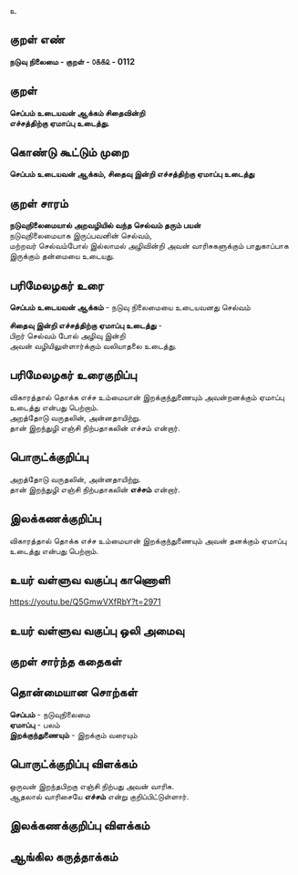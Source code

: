 உ

## குறள் எண் 

**நடுவு நிலைமை - குறள் - ௦௧௧௨ - 0112**  

## குறள் 

**செப்பம் உடையவன் ஆக்கம் சிதைவின்றி  
எச்சத்திற்கு ஏமாப்பு உடைத்து.** 

## கொண்டு கூட்டும் முறை

**செப்பம் உடையவன் ஆக்கம், சிதைவு இன்றி எச்சத்திற்கு ஏமாப்பு உடைத்து**  

## குறள் சாரம் 

**நடுவுநிலைமையால் அறவழியில் வந்த செல்வம் தரும் பயன்**  
நடுவுநிலைமையாக இருப்பவனின் செல்வம்,  
மற்றவர் செல்வம்போல் இல்லாமல் அழிவின்றி அவன் வாரிசுகளுக்கும் பாதுகாப்பாக இருக்கும் தன்மையை உடையது.  

## பரிமேலழகர் உரை

**செப்பம் உடையவன் ஆக்கம்** - நடுவு நிலைமையை உடையவனது செல்வம்  

**சிதைவு இன்றி எச்சத்திற்கு ஏமாப்பு உடைத்து** -  
பிறர் செல்வம் போல் அழிவு இன்றி  
அவன் வழியிலுள்ளார்க்கும் வலியாதலை உடைத்து.  

## பரிமேலழகர் உரைகுறிப்பு   

விகாரத்தால் தொக்க எச்ச உம்மையான் இறக்குந்துணையும் அவன்றனக்கும் ஏமாப்பு உடைத்து என்பது பெற்றாம்.  
அறத்தோடு வருதலின், அன்னதாயிற்று.  
தான் இறந்துழி எஞ்சி நிற்பதாகலின் எச்சம் என்றார்.  

## பொருட்க்குறிப்பு 

அறத்தோடு வருதலின், அன்னதாயிற்று.  
தான் இறந்துழி எஞ்சி நிற்பதாகலின் **எச்சம்** என்றார்.  

## இலக்கணக்குறிப்பு  

விகாரத்தால் தொக்க எச்ச உம்மையான் இறக்குந்துணையும் அவன் தனக்கும் ஏமாப்பு உடைத்து என்பது பெற்றாம்.    

## உயர் வள்ளுவ வகுப்பு காணொளி

https://youtu.be/Q5GmwVXfRbY?t=2971

## உயர் வள்ளுவ வகுப்பு ஒலி அமைவு 

 
## குறள் சார்ந்த கதைகள் 


## தொன்மையான சொற்கள்  
  
**செப்பம்** - நடுவுநிலைமை  
**ஏமாப்பு** - பலம்     
**இறக்குந்துணையும்** - இறக்கும் வரையும் 

## பொருட்க்குறிப்பு விளக்கம்

ஒருவன் இறந்தபிறகு எஞ்சி நிற்பது அவன் வாரிசு.  
ஆதலால் வாரிசையே **எச்சம்** என்று குறிப்பிட்டுள்ளார்.  

## இலக்கணக்குறிப்பு விளக்கம்


## ஆங்கில கருத்தாக்கம் 


